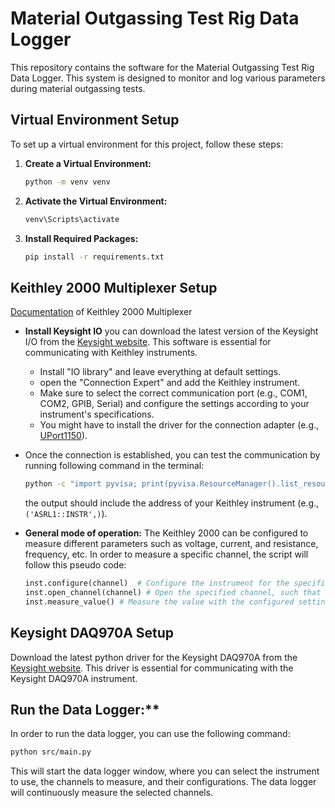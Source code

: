 # Material Outgassing Test Rig Data Logger

This repository contains the software for the Material Outgassing Test Rig Data Logger. This system is designed to monitor and log various parameters during material outgassing tests.

## Virtual Environment Setup

To set up a virtual environment for this project, follow these steps:

1. **Create a Virtual Environment:**

   ```sh
   python -m venv venv
   ```

2. **Activate the Virtual Environment:**
  
    ```sh
    venv\Scripts\activate
    ```

3. **Install Required Packages:**

   ```sh
   pip install -r requirements.txt
   ```

## Keithley 2000 Multiplexer Setup

[Documentation](https://www.tek.com/en/search?keywords=2000&facets=_templatename%3dmanual&sort=desc) of Keithley 2000 Multiplexer

* **Install Keysight IO** you can download the latest version of the Keysight I/O from the [Keysight website](https://www.keysight.com/us/en/lib/software-detail/computer-software/io-libraries-suite-downloads-2175637.html). This software is essential for communicating with Keithley instruments.
  * Install "IO library" and leave everything at default settings.
  * open the "Connection Expert" and add the Keithley instrument.
  * Make sure to select the correct communication port (e.g., COM1, COM2, GPIB, Serial) and configure the settings according to your instrument's specifications.
  * You might have to install the driver for the connection adapter (e.g., [UPort1150](https://www.moxa.com/en/products/industrial-edge-connectivity/usb-to-serial-converters-usb-hubs/usb-to-serial-converters/uport-1100-series#resources)).
* Once the connection is established, you can test the communication by running following command in the terminal:
  
    ```sh
    python -c "import pyvisa; print(pyvisa.ResourceManager().list_resources())"
    ```

    the output should include the address of your Keithley instrument (e.g., `('ASRL1::INSTR',)`).

* **General mode of operation:**
  The Keithley 2000 can be configured to measure different parameters such as voltage, current, and resistance, frequency, etc. In order to measure a specific channel, the script will follow this pseudo code:

   ```python
   inst.configure(channel)  # Configure the instrument for the specified channel
   inst.open_channel(channel) # Open the specified channel, such that the instrument is ready to measure
   inst.measure_value() # Measure the value with the configured settings
   ```

## Keysight DAQ970A Setup

Download the latest python driver for the Keysight DAQ970A from the [Keysight website](https://www.keysight.com/us/en/lib/software-detail/driver/daq970-data-acquisition-system-python-instrument-drivers.html). This driver is essential for communicating with the Keysight DAQ970A instrument.


## Run the Data Logger:**

In order to run the data logger, you can use the following command:

```sh
python src/main.py
```

This will start the data logger window, where you can select the instrument to use, the channels to measure, and their configurations. The data logger will continuously measure the selected channels.
